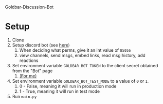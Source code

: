 Goldbar-Discussion-Bot

# Setup

1. Clone
2. Setup discord bot (see [here](https://discordpy.readthedocs.io/en/latest/discord.html))
   1. When deciding what perms, give it an int value of `85056`
   2. view channels, send msgs, embed links, read msg history, add reactions
3. Set environment variable `GOLDBAR_BOT_TOKEN` to the client secret obtained from the "Bot" page
   1. [(For me)](https://discord.com/developers/applications/791466142760960001/bot)
4. Set environment variable `GOLDBAR_BOT_TEST_MODE` to a value of `0` or `1`.
   1. 0 - False, meaning it will run in production mode
   2. 1 - True, meaning it will run in test mode
5. Run `main.py`